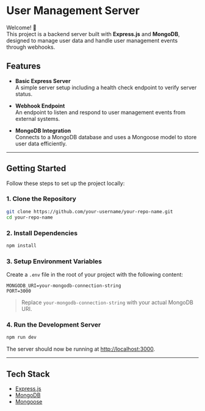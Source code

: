 # User Management Server

Welcome! 👋  
This project is a backend server built with **Express.js** and **MongoDB**, designed to manage user data and handle user management events through webhooks.

## Features

- **Basic Express Server**  
  A simple server setup including a health check endpoint to verify server status.

- **Webhook Endpoint**  
  An endpoint to listen and respond to user management events from external systems.

- **MongoDB Integration**  
  Connects to a MongoDB database and uses a Mongoose model to store user data efficiently.

---

## Getting Started

Follow these steps to set up the project locally:

### 1. Clone the Repository
```bash
git clone https://github.com/your-username/your-repo-name.git
cd your-repo-name
```

### 2. Install Dependencies
```bash
npm install
```

### 3. Setup Environment Variables
Create a `.env` file in the root of your project with the following content:

```env
MONGODB_URI=your-mongodb-connection-string
PORT=3000
```

> Replace `your-mongodb-connection-string` with your actual MongoDB URI.

### 4. Run the Development Server
```bash
npm run dev
```

The server should now be running at [http://localhost:3000](http://localhost:3000).

---

## Tech Stack

- [Express.js](https://expressjs.com/)
- [MongoDB](https://www.mongodb.com/)
- [Mongoose](https://mongoosejs.com/)
